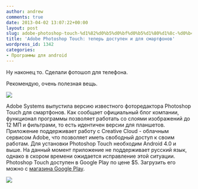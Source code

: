 ```yaml
---
author: andrew
comments: true
date: 2013-04-02 13:07:22+00:00
layout: post
slug: adobe-photoshop-touch-%d1%82%d0%b5%d0%bf%d0%b5%d1%80%d1%8c-%d0%b4%d0%be%d1%81%d1%82%d1%83%d0%bf%d0%b5%d0%bd-%d0%b8-%d0%b4%d0%bb%d1%8f-%d1%81%d0%bc%d0%b0%d1%80%d1%82%d1%84%d0%be%d0%bd%d0%be%d0%b2
title: 'Adobe Photoshop Touch: теперь доступен и для смартфонов'
wordpress_id: 1342
categories:
- Программы для android
---
```


Ну наконец то. Сделали фотошоп для телефона.





Рекомендую, очень полезная вещь.





![](http://android.com.ua/images/News/PhotoshopTouch_andr.jpg)



<!-- more -->

Adobe Systems выпустила версию известного фоторедактора Photoshop Touch для смартфонов. Как сообщает официальный блог компании, функционал программы позволяет работать со слоями изображений до 12 МП и фильтрами, то есть идентичен версии для планшетов. Приложение поддерживает работу с Creative Cloud - облачным сервисом Adobe, что позволяет иметь свободный доступ к своим работам. Для установки Photoshop Touch необходим Android 4.0 и выше. На данный момент приложение не поддерживает русский язык, однако в скором времени ожидается исправление этой ситуации. Photoshop Touch доступен в Google Play по цене $5. Загрузить его можно с [магазина Google Play](https://play.google.com/store/apps/details?id=air.com.adobe.pstouchphone).









![](http://chart.apis.google.com/chart?cht=qr&chs=150x150&chl=https://play.google.com/store/apps/details?id=air.com.adobe.pstouchphone)